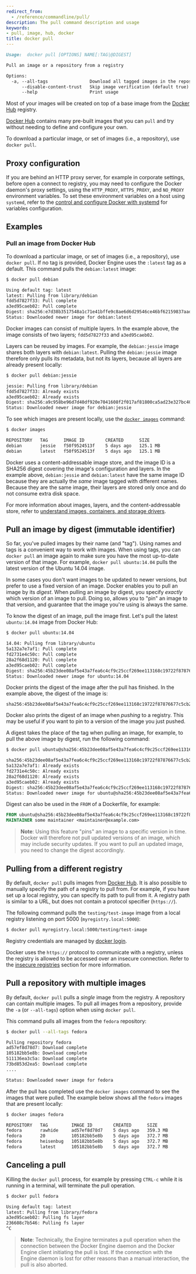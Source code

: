 ```yaml
---
redirect_from:
  - /reference/commandline/pull/
description: The pull command description and usage
keywords:
- pull, image, hub, docker
title: docker pull
---
```


```markdown
Usage:  docker pull [OPTIONS] NAME[:TAG|@DIGEST]

Pull an image or a repository from a registry

Options:
  -a, --all-tags                Download all tagged images in the repository
      --disable-content-trust   Skip image verification (default true)
      --help                    Print usage
```

Most of your images will be created on top of a base image from the
[Docker Hub](https://hub.docker.com) registry.

[Docker Hub](https://hub.docker.com) contains many pre-built images that you
can `pull` and try without needing to define and configure your own.

To download a particular image, or set of images (i.e., a repository),
use `docker pull`.

## Proxy configuration

If you are behind an HTTP proxy server, for example in corporate settings,
before open a connect to registry, you may need to configure the Docker
daemon's proxy settings, using the `HTTP_PROXY`, `HTTPS_PROXY`, and `NO_PROXY`
environment variables. To set these environment variables on a host using
`systemd`, refer to the [control and configure Docker with systemd](../../admin/systemd.md#http-proxy)
for variables configuration.

## Examples

### Pull an image from Docker Hub

To download a particular image, or set of images (i.e., a repository), use
`docker pull`. If no tag is provided, Docker Engine uses the `:latest` tag as a
default. This command pulls the `debian:latest` image:

```bash
$ docker pull debian

Using default tag: latest
latest: Pulling from library/debian
fdd5d7827f33: Pull complete
a3ed95caeb02: Pull complete
Digest: sha256:e7d38b3517548a1c71e41bffe9c8ae6d6d29546ce46bf62159837aad072c90aa
Status: Downloaded newer image for debian:latest
```

Docker images can consist of multiple layers. In the example above, the image
consists of two layers; `fdd5d7827f33` and `a3ed95caeb02`.

Layers can be reused by images. For example, the `debian:jessie` image shares
both layers with `debian:latest`. Pulling the `debian:jessie` image therefore
only pulls its metadata, but not its layers, because all layers are already
present locally:

```bash
$ docker pull debian:jessie

jessie: Pulling from library/debian
fdd5d7827f33: Already exists
a3ed95caeb02: Already exists
Digest: sha256:a9c958be96d7d40df920e7041608f2f017af81800ca5ad23e327bc402626b58e
Status: Downloaded newer image for debian:jessie
```

To see which images are present locally, use the [`docker images`](images.md)
command:

```bash
$ docker images

REPOSITORY   TAG      IMAGE ID        CREATED      SIZE
debian       jessie   f50f9524513f    5 days ago   125.1 MB
debian       latest   f50f9524513f    5 days ago   125.1 MB
```

Docker uses a content-addressable image store, and the image ID is a SHA256
digest covering the image's configuration and layers. In the example above,
`debian:jessie` and `debian:latest` have the same image ID because they are
actually the *same* image tagged with different names. Because they are the
same image, their layers are stored only once and do not consume extra disk
space.

For more information about images, layers, and the content-addressable store,
refer to [understand images, containers, and storage drivers](../../userguide/storagedriver/imagesandcontainers.md).


## Pull an image by digest (immutable identifier)

So far, you've pulled images by their name (and "tag"). Using names and tags is
a convenient way to work with images. When using tags, you can `docker pull` an
image again to make sure you have the most up-to-date version of that image.
For example, `docker pull ubuntu:14.04` pulls the latest version of the Ubuntu
14.04 image.

In some cases you don't want images to be updated to newer versions, but prefer
to use a fixed version of an image. Docker enables you to pull an image by its
*digest*. When pulling an image by digest, you specify *exactly* which version
of an image to pull. Doing so, allows you to "pin" an image to that version,
and guarantee that the image you're using is always the same.

To know the digest of an image, pull the image first. Let's pull the latest
`ubuntu:14.04` image from Docker Hub:

```bash
$ docker pull ubuntu:14.04

14.04: Pulling from library/ubuntu
5a132a7e7af1: Pull complete
fd2731e4c50c: Pull complete
28a2f68d1120: Pull complete
a3ed95caeb02: Pull complete
Digest: sha256:45b23dee08af5e43a7fea6c4cf9c25ccf269ee113168c19722f87876677c5cb2
Status: Downloaded newer image for ubuntu:14.04
```

Docker prints the digest of the image after the pull has finished. In the example
above, the digest of the image is:

    sha256:45b23dee08af5e43a7fea6c4cf9c25ccf269ee113168c19722f87876677c5cb2

Docker also prints the digest of an image when *pushing* to a registry. This
may be useful if you want to pin to a version of the image you just pushed.

A digest takes the place of the tag when pulling an image, for example, to
pull the above image by digest, run the following command:

```bash
$ docker pull ubuntu@sha256:45b23dee08af5e43a7fea6c4cf9c25ccf269ee113168c19722f87876677c5cb2

sha256:45b23dee08af5e43a7fea6c4cf9c25ccf269ee113168c19722f87876677c5cb2: Pulling from library/ubuntu
5a132a7e7af1: Already exists
fd2731e4c50c: Already exists
28a2f68d1120: Already exists
a3ed95caeb02: Already exists
Digest: sha256:45b23dee08af5e43a7fea6c4cf9c25ccf269ee113168c19722f87876677c5cb2
Status: Downloaded newer image for ubuntu@sha256:45b23dee08af5e43a7fea6c4cf9c25ccf269ee113168c19722f87876677c5cb2
```

Digest can also be used in the `FROM` of a Dockerfile, for example:

```Dockerfile
FROM ubuntu@sha256:45b23dee08af5e43a7fea6c4cf9c25ccf269ee113168c19722f87876677c5cb2
MAINTAINER some maintainer <maintainer@example.com>
```

> **Note**: Using this feature "pins" an image to a specific version in time.
> Docker will therefore not pull updated versions of an image, which may include
> security updates. If you want to pull an updated image, you need to change the
> digest accordingly.


## Pulling from a different registry

By default, `docker pull` pulls images from [Docker Hub](https://hub.docker.com). It is also possible to
manually specify the path of a registry to pull from. For example, if you have
set up a local registry, you can specify its path to pull from it. A registry
path is similar to a URL, but does not contain a protocol specifier (`https://`).

The following command pulls the `testing/test-image` image from a local registry
listening on port 5000 (`myregistry.local:5000`):

```bash
$ docker pull myregistry.local:5000/testing/test-image
```

Registry credentials are managed by [docker login](login.md).

Docker uses the `https://` protocol to communicate with a registry, unless the
registry is allowed to be accessed over an insecure connection. Refer to the
[insecure registries](dockerd.md#insecure-registries) section for more information.


## Pull a repository with multiple images

By default, `docker pull` pulls a *single* image from the registry. A repository
can contain multiple images. To pull all images from a repository, provide the
`-a` (or `--all-tags`) option when using `docker pull`.

This command pulls all images from the `fedora` repository:

```bash
$ docker pull --all-tags fedora

Pulling repository fedora
ad57ef8d78d7: Download complete
105182bb5e8b: Download complete
511136ea3c5a: Download complete
73bd853d2ea5: Download complete
....

Status: Downloaded newer image for fedora
```

After the pull has completed use the `docker images` command to see the
images that were pulled. The example below shows all the `fedora` images
that are present locally:

```bash
$ docker images fedora

REPOSITORY   TAG         IMAGE ID        CREATED      SIZE
fedora       rawhide     ad57ef8d78d7    5 days ago   359.3 MB
fedora       20          105182bb5e8b    5 days ago   372.7 MB
fedora       heisenbug   105182bb5e8b    5 days ago   372.7 MB
fedora       latest      105182bb5e8b    5 days ago   372.7 MB
```

## Canceling a pull

Killing the `docker pull` process, for example by pressing `CTRL-c` while it is
running in a terminal, will terminate the pull operation.

```bash
$ docker pull fedora

Using default tag: latest
latest: Pulling from library/fedora
a3ed95caeb02: Pulling fs layer
236608c7b546: Pulling fs layer
^C
```

> **Note**: Technically, the Engine terminates a pull operation when the
> connection between the Docker Engine daemon and the Docker Engine client
> initiating the pull is lost. If the connection with the Engine daemon is
> lost for other reasons than a manual interaction, the pull is also aborted.
